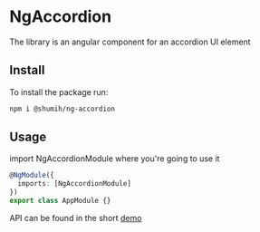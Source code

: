 # NgAccordion

The library is an angular component for an accordion UI element

## Install

To install the package run:

```bash
npm i @shumih/ng-accordion
```

## Usage

import NgAccordionModule where you're going to use it

```typescript
@NgModule({
  imports: [NgAccordionModule]
})
export class AppModule {}
```

API can be found in the short [demo](http://stackblitz.com/github/shumih/ng-accordion)
